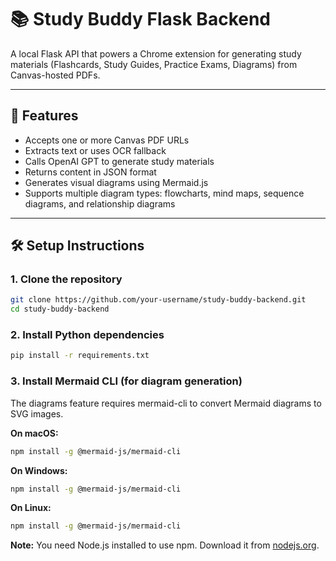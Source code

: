 # 📚 Study Buddy Flask Backend

A local Flask API that powers a Chrome extension for generating study materials (Flashcards, Study Guides, Practice Exams, Diagrams) from Canvas-hosted PDFs.

---

## 🚀 Features

- Accepts one or more Canvas PDF URLs
- Extracts text or uses OCR fallback
- Calls OpenAI GPT to generate study materials
- Returns content in JSON format
- Generates visual diagrams using Mermaid.js
- Supports multiple diagram types: flowcharts, mind maps, sequence diagrams, and relationship diagrams

---

## 🛠️ Setup Instructions

### 1. Clone the repository

```bash
git clone https://github.com/your-username/study-buddy-backend.git
cd study-buddy-backend
```

### 2. Install Python dependencies

```bash
pip install -r requirements.txt
```

### 3. Install Mermaid CLI (for diagram generation)

The diagrams feature requires mermaid-cli to convert Mermaid diagrams to SVG images.

**On macOS:**
```bash
npm install -g @mermaid-js/mermaid-cli
```

**On Windows:**
```bash
npm install -g @mermaid-js/mermaid-cli
```

**On Linux:**
```bash
npm install -g @mermaid-js/mermaid-cli
```

**Note:** You need Node.js installed to use npm. Download it from [nodejs.org](https://nodejs.org/).
